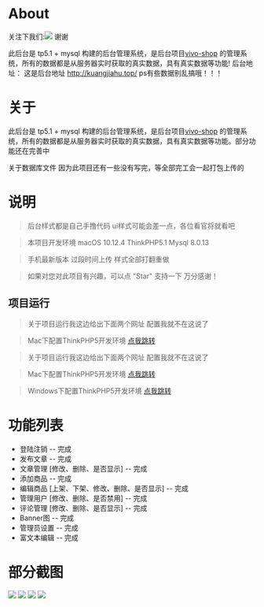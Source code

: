 # About

关注下我们:<img src='http://kuangjiahu.top/public/static/image/5dabd4e4c46c2.jpg'> 谢谢

此后台是 tp5.1 + mysql 构建的后台管理系统，是后台项目[vivo-shop](https://github.com/Mynameisfwk/vivo-shop) 的管理系统，所有的数据都是从服务器实时获取的真实数据，具有真实数据等功能!
后台地址： 这是后台地址 http://kuangjiahu.top/ ps有些数据别乱搞哦！！！


# 关于

此后台是 tp5.1 + mysql 构建的后台管理系统，是后台项目[vivo-shop](https://github.com/Mynameisfwk/vivo-shop) 的管理系统，所有的数据都是从服务器实时获取的真实数据，具有真实数据等功能。部分功能还在完善中 

关于数据库文件 因为此项目还有一些没有写完，等全部完工会一起打包上传的

# 说明

>  后台样式都是自己手撸代码 ui样式可能会差一点，各位看官将就看吧

>  本项目开发环境 macOS 10.12.4  ThinkPHP5.1 Mysql 8.0.13

> 手机最新版本 过段时间上传 样式全部打翻重做

>  如果对您对此项目有兴趣，可以点 "Star" 支持一下 万分感谢！


## 项目运行

>  关于项目运行我这边给出下面两个网址 配置我就不在这说了

> Mac下配置ThinkPHP5开发环境 [点我跳转](https://blog.csdn.net/weixin_34087301/article/details/87062516)

>  关于项目运行我这边给出下面两个网址 配置我就不在这说了

>  Mac下配置ThinkPHP5开发环境 [点我跳转](https://blog.csdn.net/weixin_34087301/article/details/87062516)

> Windows下配置ThinkPHP5开发环境 [点我跳转](https://blog.csdn.net/admin1008611/article/details/78558557)


# 功能列表
- 登陆注销 -- 完成
- 发布文章 -- 完成
- 文章管理 [修改、删除、是否显示] -- 完成
- 添加商品 -- 完成
- 编辑商品 [上架、下架、修改、删除、是否显示] -- 完成
- 管理用户 [修改、删除、是否禁用] -- 完成
- 评论管理 [修改、删除、是否显示] -- 完成
- Banner图 -- 完成
- 管理员设置 -- 完成
- 富文本编辑 -- 完成


# 部分截图
<img src="https://github.com/Mynameisfwk/tp5-vivo-admin/blob/master/public/static/h1.png"/>

<img src="https://github.com/Mynameisfwk/tp5-vivo-admin/blob/master/public/static/h2.png"/>

<img src="https://github.com/Mynameisfwk/tp5-vivo-admin/blob/master/public/static/h3.png"/>

<img src="https://github.com/Mynameisfwk/tp5-vivo-admin/blob/master/public/static/h4.png"/>
